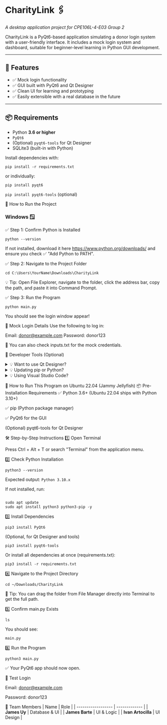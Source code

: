 # CharityLink 🖇️
*A desktop application project for CPE106L-4-E03 Group 2*

CharityLink is a PyQt6-based application simulating a donor login system with a user-friendly interface. It includes a mock login system and dashboard, suitable for beginner-level learning in Python GUI development.

---

## 🚀 Features

- ✅ Mock login functionality
- ✅ GUI built with PyQt6 and Qt Designer
- ✅ Clean UI for learning and prototyping
- ✅ Easily extensible with a real database in the future

---

## 📦 Requirements

- Python **3.6 or higher**  
- `PyQt6`  
- (Optional) `pyqt6-tools` for Qt Designer  
- SQLite3 (built-in with Python)

Install dependencies with:

`pip install -r requirements.txt`

or individually:

`pip install pyqt6`

`pip install pyqt6-tools` (optional)

🧭 How to Run the Project

<h3>Windows 🪟</h3>

✅ Step 1: Confirm Python is Installed

`python --version`


If not installed, download it here https://www.python.org/downloads/ and ensure you check ✅ "Add Python to PATH".

✅ Step 2: Navigate to the Project Folder

`cd C:\Users\YourName\Downloads\CharityLink`

💡 Tip: Open File Explorer, navigate to the folder, click the address bar, copy the path, and paste it into Command Prompt.

✅ Step 3: Run the Program

`python main.py`

You should see the login window appear!

🔐 Mock Login Details
Use the following to log in:

Email: donor@example.com
Password: donor123

📄 You can also check inputs.txt for the mock credentials.

🧰 Developer Tools (Optional)
<details> <summary>💡 Want to use Qt Designer?</summary>

Install the GUI designer tool with:

`pip install pyqt6-tools`

Then run it from your terminal:

`pyqt6-tools designer`

</details> <details> <summary>💡 Updating pip or Python?</summary>

`python -m pip install --upgrade pip`

</details> <details> <summary>💡 Using Visual Studio Code?</summary>

Install the "Python" extension

(Optional) Install "Qt for Visual Studio Tools"

Restart VS Code before running the app

</details>


🐧 How to Run This Program on Ubuntu 22.04 (Jammy Jellyfish)
📦 Pre-Installation Requirements
✅ Python 3.6+ (Ubuntu 22.04 ships with Python 3.10+)

✅ pip (Python package manager)

✅ PyQt6 for the GUI

(Optional) pyqt6-tools for Qt Designer

🛠 Step-by-Step Instructions
1️⃣ Open Terminal

Press Ctrl + Alt + T or search "Terminal" from the application menu.

2️⃣ Check Python Installation

`python3 --version`

Expected output:
`Python 3.10.x`

If not installed, run:

<pre><code>
sudo apt update
sudo apt install python3 python3-pip -y
</code></pre>

3️⃣ Install Dependencies

`pip3 install PyQt6`

(Optional, for Qt Designer and tools)


`pip3 install pyqt6-tools`

Or install all dependencies at once (requirements.txt):

`pip3 install -r requirements.txt`

4️⃣ Navigate to the Project Directory

`cd ~/Downloads/CharityLink`

📌 Tip: You can drag the folder from File Manager directly into Terminal to get the full path.

5️⃣ Confirm main.py Exists

`ls`

You should see:

`main.py`

6️⃣ Run the Program

`python3 main.py`

✅ Your PyQt6 app should now open.

🧪 Test Login

Email: donor@example.com

Password: donor123


👥 Team Members
| Name               | Role          |
| ------------------ | ------------- |
| **James Uy**       | Database & UI |
| **James Barte**    | UI & Logic    |
| **Ivan Artocilla** | UI Design     |

